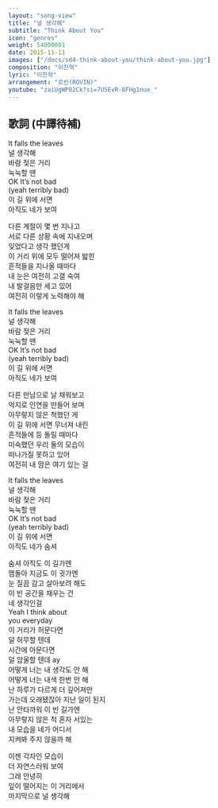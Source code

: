 ```yaml
---
layout: "song-view"
title: "널 생각해"
subtitle: "Think About You"
icon: "genres"
weight: 54000001
date: 2015-11-11
images: ["/docs/sd4-think-about-you/think-about-you.jpg"]
composition: "이찬혁"
lyric: "이찬혁"
arrangement: "로빈(ROVIN)"
youtube: "zaiUgWP82Ck?si=7U5EvR-8FHg1nue_"
---
```


## 歌詞 (中譯待補)

It falls the leaves  
널 생각해  
바람 젖은 거리  
눅눅할 땐  
OK It’s not bad  
(yeah terribly bad)  
이 길 위에 서면  
아직도 네가 보여  

다른 계절이 몇 번 지나고  
서로 다른 상황 속에 지내오며  
잊었다고 생각 했던게  
이 거리 위에 모두 떨어져 밟힌  
흔적들을 지나올 때마다  
내 눈은 여전히 고갤 숙여  
내 발걸음만 세고 있어  
여전히 이렇게 노력해야 해  

It falls the leaves  
널 생각해  
바람 젖은 거리  
눅눅할 땐  
OK It’s not bad  
(yeah terribly bad)  
이 길 위에 서면  
아직도 네가 보여  

다른 만남으로 날 채워보고  
억지로 인연을 만들어 보며  
아무렇지 않은 척했던 게  
이 길 위에 서면 무너져 내린  
흔적들에 등 돌릴 때마다  
미숙했던 우리 둘의 모습이  
떠나가질 못하고 있어  
여전히 내 맘은 여기 있는 걸  

It falls the leaves  
널 생각해  
바람 젖은 거리  
눅눅할 땐  
OK It’s not bad  
(yeah terribly bad)  
이 길 위에 서면  
아직도 네가 숨셔  

숨셔 아직도 이 길가엔  
맴돌아 지금도 이 귓가엔  
눈 질끔 감고 살아보려 해도  
이 빈 공간을 채우는 건  
네 생각인걸  
Yeah I think about  
you everyday  
이 거리가 허문다면  
덜 허무할 텐데  
시간에 아문다면  
덜 암울할 텐데 ay  
어떻게 너는 내 생각도 안 해  
어떻게 너는 내색 한번 안 해  
난 하루가 다르게 더 깊어져만  
가는데 오래됐잖아 지난 일이 된지  
난 안타까워 이 빈 길가엔  
아무렇지 않은 척 혼자 서있는  
내 모습을 네가 어디서  
지켜봐 주지 않을까 해  

이젠 각자인 모습이  
더 자연스러워 보여  
그래 안녕히  
잎이 떨어지는 이 거리에서  
마지막으로 널 생각해  
